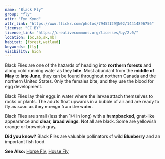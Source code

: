 ```yaml
---
name: "Black Fly"
group: "fly"
attr: "Fyn Kynd"
attr_link: "https://www.flickr.com/photos/79452129@N02/14414896756"
license: "CC BY"
license_link: "https://creativecommons.org/licenses/by/2.0/"
location: [bc,ab,sk,mb]
habitat: [forest,wetland]
keywords: [fly]
visibility: high
---
```

Black Flies are one of the hazards of heading into **northern forests** and along cold running water as they **bite**. Most abundant from the **middle of May** to **late June**, they can be found throughout northern Canada and the northern United States. Only the females bite, and they use the blood for egg development.

Black Flies lay their eggs in water where the larvae attach themselves to rocks or plants. The adults float upwards in a bubble of air and are ready to fly as soon as they emerge from the water.

Black Flies are small (less than 1/4 in long) with a **humpbacked**, gnat-like appearance and **clear, broad wings**. Not all are black. Some are yellowish orange or brownish gray.

**Did you know?** Black Flies are valuable pollinators of wild **Blueberry** and an important fish food.

<!-- generated, do not edit -->
**See Also:**
[Horse Fly](/insects/horsefly/),
[House Fly](/insects/housefly/)
